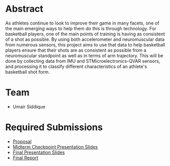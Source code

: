 # Abstract

As athletes continue to look to improve their game in many facets, one of the main emerging ways to help them do this is through technology. For basketball players, one of the main points of training is having as consistent of a shot as possible. By using both accelerometer and neuromuscular data from numerous sensors, this project aims to use that data to help basketball players ensure that their shots are as consistent as possible from a neuromuscular standpoint as well as in terms of arm trajectory. This will be done by collecting data from IMU and STMicroelectronics-QVAR sensors, and processing it to classify different characteristics of an athlete's basketball shot form.

# Team

* Umair Siddique

# Required Submissions

* [Proposal](https://usiddique81.github.io/QVAR-Hoops/proposal.md)
* [Midterm Checkpoint Presentation Slides](https://docs.google.com/presentation/d/10Gqj0EP-LYWtTAKIrIHyLa5JLTon9RXgn1h7J-WJVWU/edit?usp=sharing)
* [Final Presentation Slides](https://docs.google.com/presentation/d/1G064ZS4gKXAYPNUvRirchfiTECiC0jXCsWilc5z-gmc/edit?usp=sharing)
* [Final Report](report)
